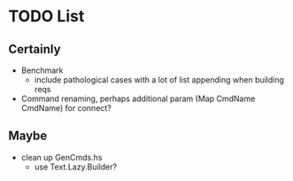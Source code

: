 # TODO List

## Certainly

- Benchmark
    - include pathological cases with a lot of list appending when building reqs
- Command renaming, perhaps additional param (Map CmdName CmdName) for connect?

## Maybe

- clean up GenCmds.hs
    - use Text.Lazy.Builder?
